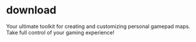 # download
Your ultimate toolkit for creating and customizing personal gamepad maps. Take full control of your gaming experience!
